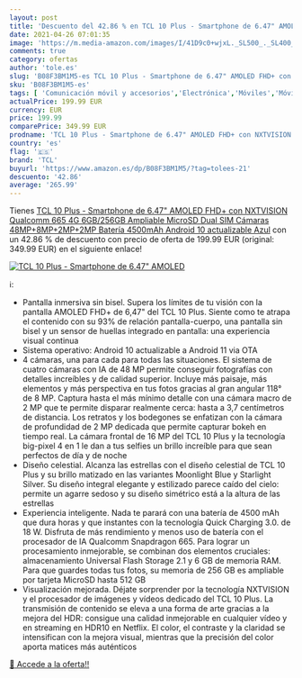 ```yaml
---
layout: post
title: 'Descuento del 42.86 % en TCL 10 Plus - Smartphone de 6.47" AMOLED'
date: 2021-04-26 07:01:35
image: 'https://m.media-amazon.com/images/I/41D9c0+wjxL._SL500_._SL400_.jpg'
comments: true
category: ofertas
author: 'tole.es'
slug: 'B08F3BM1M5-es TCL 10 Plus - Smartphone de 6.47" AMOLED FHD+ con...'
sku: 'B08F3BM1M5-es'
tags: [ 'Comunicación móvil y accesorios','Electrónica','Móviles','Móviles y smartphones libres','android','tcl', ]
actualPrice: 199.99 EUR
currency: EUR
price: 199.99
comparePrice: 349.99 EUR
prodname: 'TCL 10 Plus - Smartphone de 6.47" AMOLED FHD+ con NXTVISION  Qualcomm 665 4G  6GB/256GB Ampliable MicroSD  Dual SIM  Cámaras 48MP+8MP+2MP+2MP  Batería 4500mAh  Android 10 actualizable  Azul'
country: 'es'
flag: '🇪🇸'
brand: 'TCL'
buyurl: 'https://www.amazon.es/dp/B08F3BM1M5/?tag=tolees-21'
descuento: '42.86'
average: '265.99'
---
```


Tienes [TCL 10 Plus - Smartphone de 6.47" AMOLED FHD+ con NXTVISION  Qualcomm 665 4G  6GB/256GB Ampliable MicroSD  Dual SIM  Cámaras 48MP+8MP+2MP+2MP  Batería 4500mAh  Android 10 actualizable  Azul](https://www.amazon.es/dp/B08F3BM1M5/?tag=tolees-21) con un 42.86 % de descuento con precio de oferta de 199.99 EUR (original: 349.99 EUR) en el siguiente enlace!

[![TCL 10 Plus - Smartphone de 6.47" AMOLED](https://m.media-amazon.com/images/I/41D9c0+wjxL._SL500_._SL400_.jpg)](https://www.amazon.es/dp/B08F3BM1M5/?tag=tolees-21)

ℹ️:

- Pantalla inmersiva sin bisel. Supera los límites de tu visión con la pantalla AMOLED FHD+ de 6,47" del TCL 10 Plus. Siente como te atrapa el contenido con su 93% de relación pantalla-cuerpo, una pantalla sin bisel y un sensor de huellas integrado en pantalla: una experiencia visual continua
- Sistema operativo: Android 10 actualizable a Android 11 via OTA
- 4 cámaras, una para cada para todas las situaciones. El sistema de cuatro cámaras con IA de 48 MP permite conseguir fotografías con detalles increíbles y de calidad superior. Incluye más paisaje, más elementos y más perspectiva en tus fotos gracias al gran angular 118° de 8 MP. Captura hasta el más mínimo detalle con una cámara macro de 2 MP que te permite disparar realmente cerca: hasta a 3,7 centímetros de distancia. Los retratos y los bodegones se enfatizan con la cámara de profundidad de 2 MP dedicada que permite capturar bokeh en tiempo real. La cámara frontal de 16 MP del TCL 10 Plus y la tecnología big-pixel 4 en 1 le dan a tus selfies un brillo increíble para que sean perfectos de día y de noche
- Diseño celestial. Alcanza las estrellas con el diseño celestial de TCL 10 Plus y su brillo matizado en las variantes Moonlight Blue y Starlight Silver. Su diseño integral elegante y estilizado parece caído del cielo: permite un agarre sedoso y su diseño simétrico está a la altura de las estrellas
- Experiencia inteligente. Nada te parará con una batería de 4500 mAh que dura horas y que instantes con la tecnología Quick Charging 3.0. de 18 W. Disfruta de más rendimiento y menos uso de batería con el procesador de IA Qualcomm Snapdragon 665. Para lograr un procesamiento inmejorable, se combinan dos elementos cruciales: almacenamiento Universal Flash Storage 2.1 y 6 GB de memoria RAM. Para que guardes todas tus fotos, su memoria de 256 GB es ampliable por tarjeta MicroSD hasta 512 GB
- Visualización mejorada. Déjate sorprender por la tecnología NXTVISION y el procesador de imágenes y vídeos dedicado del TCL 10 Plus. La transmisión de contenido se eleva a una forma de arte gracias a la mejora del HDR: consigue una calidad inmejorable en cualquier vídeo y en streaming en HDR10 en Netflix. El color, el contraste y la claridad se intensifican con la mejora visual, mientras que la precisión del color aporta matices más auténticos

[🛒 Accede a la oferta!!](https://www.amazon.es/dp/B08F3BM1M5/?tag=tolees-21)
